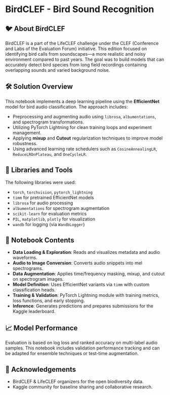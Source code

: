 # BirdCLEF - Bird Sound Recognition

## 🐦 About BirdCLEF

BirdCLEF is a part of the LifeCLEF challenge under the CLEF (Conference and Labs of the Evaluation Forum) initiative. This edition focused on identifying bird calls from soundscapes—a more realistic and noisy environment compared to past years. The goal was to build models that can accurately detect bird species from long field recordings containing overlapping sounds and varied background noise.

## 🛠️ Solution Overview

This notebook implements a deep learning pipeline using the **EfficientNet** model for bird audio classification. The approach includes:

- Preprocessing and augmenting audio using `librosa`, `albumentations`, and spectrogram transformations.
- Utilizing PyTorch Lightning for clean training loops and experiment management.
- Applying **mixup** and **Cutout** regularization techniques to improve model robustness.
- Using advanced learning rate schedulers such as `CosineAnnealingLR`, `ReduceLROnPlateau`, and `OneCycleLR`.

## 🧰 Libraries and Tools

The following libraries were used:

- `torch`, `torchvision`, `pytorch_lightning`
- `timm` for pretrained EfficientNet models
- `librosa` for audio processing
- `albumentations` for spectrogram augmentation
- `scikit-learn` for evaluation metrics
- `PIL`, `matplotlib`, `plotly` for visualization
- `wandb` for logging (via `WandbLogger`)

## 📁 Notebook Contents

- **Data Loading & Exploration**: Reads and visualizes metadata and audio waveforms.
- **Audio to Image Conversion**: Converts audio snippets into mel spectrograms.
- **Data Augmentation**: Applies time/frequency masking, mixup, and cutout on spectrogram images.
- **Model Definition**: Uses EfficientNet variants via `timm` with custom classification heads.
- **Training & Validation**: PyTorch Lightning module with training metrics, loss functions, and early stopping.
- **Inference**: Generates predictions and prepares submissions for the Kaggle leaderboard.

## 📈 Model Performance

Evaluation is based on log loss and ranked accuracy on multi-label audio samples. This notebook includes validation performance tracking and can be adapted for ensemble techniques or test-time augmentation.

## 🙏 Acknowledgements

- BirdCLEF & LifeCLEF organizers for the open biodiversity data.
- Kaggle community for baseline sharing and collaborative research.
